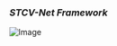 ### ***STCV-Net Framework***

![Image](https://github.com/user-attachments/assets/429a3651-6734-413b-8987-09028161f5c5)
